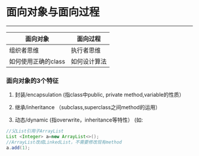 # 面向对象与面向过程
---

面向对象 | 面向过程
--|--
组织者思维|执行者思维
如何使用正确的class|如何设计算法

### 面向对象的3个特征
1. 封装/encapsulation
(指class中public, private method,variable的性质）

2. 继承/inheritance
（subclass,superclass之间method的运用）

3. 动态/dynamic
(指overwrite，inheritance等特性）
(如:
```java
//父List引用子ArrayList
List <Integer> a=new ArrayList<>();
//ArrayList改成LinkedList，不需要修改现有method
a.add(1);
```


